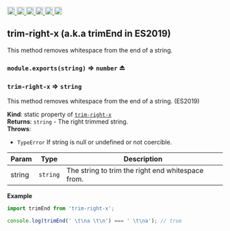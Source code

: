 <a
  href="https://travis-ci.org/Xotic750/trim-right-x"
  title="Travis status">
<img
  src="https://travis-ci.org/Xotic750/trim-right-x.svg?branch=master"
  alt="Travis status" height="18">
</a>
<a
  href="https://david-dm.org/Xotic750/trim-right-x"
  title="Dependency status">
<img src="https://david-dm.org/Xotic750/trim-right-x/status.svg"
  alt="Dependency status" height="18"/>
</a>
<a
  href="https://david-dm.org/Xotic750/trim-right-x?type=dev"
  title="devDependency status">
<img src="https://david-dm.org/Xotic750/trim-right-x/dev-status.svg"
  alt="devDependency status" height="18"/>
</a>
<a
  href="https://badge.fury.io/js/trim-right-x"
  title="npm version">
<img src="https://badge.fury.io/js/trim-right-x.svg"
  alt="npm version" height="18">
</a>
<a
  href="https://www.jsdelivr.com/package/npm/trim-right-x"
  title="jsDelivr hits">
<img src="https://data.jsdelivr.com/v1/package/npm/trim-right-x/badge?style=rounded"
  alt="jsDelivr hits" height="18">
</a>
<a
  href="https://bettercodehub.com/results/Xotic750/trim-right-x"
  title="bettercodehub score">
<img src="https://bettercodehub.com/edge/badge/Xotic750/trim-right-x?branch=master"
  alt="bettercodehub score" height="18">
</a>

<a name="module_trim-right-x"></a>

## trim-right-x (a.k.a trimEnd in ES2019)

This method removes whitespace from the end of a string.

<a name="exp_module_trim-right-x--module.exports"></a>

### `module.exports(string)` ⇒ <code>number</code> ⏏

<a name="module_trim-right-x"></a>

### `trim-right-x` ⇒ <code>string</code>

This method removes whitespace from the end of a string. (ES2019)

**Kind**: static property of [<code>trim-right-x</code>](#module_trim-right-x)  
**Returns**: <code>string</code> - The right trimmed string.  
**Throws**:

- <code>TypeError</code> If string is null or undefined or not coercible.

| Param  | Type                | Description                                       |
| ------ | ------------------- | ------------------------------------------------- |
| string | <code>string</code> | The string to trim the right end whitespace from. |

**Example**

```js
import trimEnd from 'trim-right-x';

console.log(trimEnd(' \t\na \t\n') === ' \t\na'); // true
```
